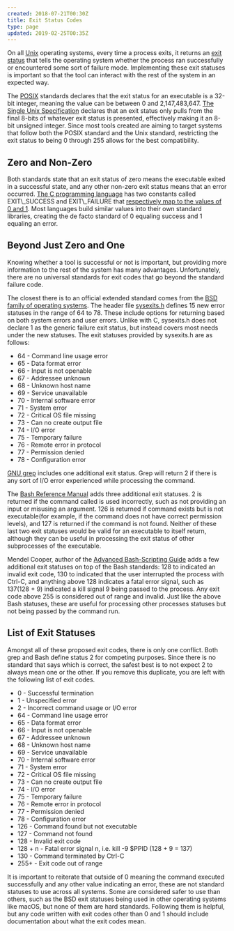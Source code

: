 ```yaml
---
created: 2018-07-21T00:30Z
title: Exit Status Codes
type: page
updated: 2019-02-25T00:35Z
---
```


On all [Unix](https://en.wikipedia.org/wiki/Unix) operating systems, every time a process exits, it returns an [exit status](https://en.wikipedia.org/wiki/Exit_status) that tells the operating system whether the process ran successfully or encountered some sort of failure mode. Implementing these exit statuses is important so that the tool can interact with the rest of the system in an expected way.

The [POSIX](https://en.wikipedia.org/wiki/POSIX) standards declares that the exit status for an executable is a 32-bit integer, meaning the value can be between 0 and 2,147,483,647. [The Single Unix Specification](http://www.unix.org/what_is_unix/single_unix_specification.html) declares that an exit status only pulls from the final 8-bits of whatever exit status is presented, effectively making it an 8-bit unsigned integer. Since most tools created are aiming to target systems that follow both the POSIX standard and the Unix standard, restricting the exit status to being 0 through 255 allows for the best compatibility.

## Zero and Non-Zero

Both standards state that an exit status of zero means the executable exited in a successful state, and any other non-zero exit status means that an error occurred. [The C programming language](https://en.wikipedia.org/wiki/C_(programming_language)) has two constants called EXIT\_SUCCESS and EXIT\_FAILURE that [respectively map to the values of 0 and 1](https://www.gnu.org/software/libc/manual/html_node/Exit-Status.html). Most languages build similar values into their own standard libraries, creating the de facto standard of 0 equaling success and 1 equaling an error.

## Beyond Just Zero and One

Knowing whether a tool is successful or not is important, but providing more information to the rest of the system has many advantages. Unfortunately, there are no universal standards for exit codes that go beyond the standard failure code.

The closest there is to an official extended standard comes from the [BSD family of operating systems](https://en.wikipedia.org/wiki/Berkeley_Software_Distribution). The header file [sysexits.h](https://github.com/openbsd/src/blob/master/include/sysexits.h) defines 15 new error statuses in the range of 64 to 78. These include options for returning based on both system errors and user errors. Unlike with C, sysexits.h does not declare 1 as the generic failure exit status, but instead covers most needs under the new statuses. The exit statuses provided by sysexits.h are as follows:

- 64 - Command line usage error
- 65 - Data format error
- 66 - Input is not openable
- 67 - Addressee unknown
- 68 - Unknown host name
- 69 - Service unavailable
- 70 - Internal software error
- 71 - System error
- 72 - Critical OS file missing
- 73 - Can no create output file
- 74 - I/O error
- 75 - Temporary failure
- 76 - Remote error in protocol
- 77 - Permission denied
- 78 - Configuration error

[GNU grep](https://www.gnu.org/software/grep/) includes one additional exit status. Grep will return 2 if there is any sort of I/O error experienced while processing the command.

The [Bash Reference Manual](https://www.gnu.org/software/bash/manual/html_node/index.html) adds three additional exit statuses. 2 is returned if the command called is used incorrectly, such as not providing an input or misusing an argument. 126 is returned if command exists but is not executable(for example, if the command does not have correct permission levels), and 127 is returned if the command is not found. Neither of these last two exit statuses would be valid for an executable to itself return, although they can be useful in processing the exit status of other subprocesses of the executable.

Mendel Cooper, author of the [Advanced Bash-Scripting Guide](https://www.tldp.org/LDP/abs/html/) adds a few additional exit statuses on top of the Bash standards: 128 to indicated an invalid exit code, 130 to indicated that the user interrupted the process with Ctrl-C, and anything above 128 indicates a fatal error signal, such as 137(128 + 9) indicated a kill signal 9 being passed to the process. Any exit code above 255 is considered out of range and invalid. Just like the above Bash statuses, these are useful for processing other processes statuses but not being passed by the command run.

## List of Exit Statuses

Amongst all of these proposed exit codes, there is only one conflict. Both grep and Bash define status 2 for competing purposes. Since there is no standard that says which is correct, the safest best is to not expect 2 to always mean one or the other. If you remove this duplicate, you are left with the following list of exit codes.

- 0 - Successful termination
- 1 - Unspecified error
- 2 - Incorrect command usage or I/O error
- 64 - Command line usage error
- 65 - Data format error
- 66 - Input is not openable
- 67 - Addressee unknown
- 68 - Unknown host name
- 69 - Service unavailable
- 70 - Internal software error
- 71 - System error
- 72 - Critical OS file missing
- 73 - Can no create output file
- 74 - I/O error
- 75 - Temporary failure
- 76 - Remote error in protocol
- 77 - Permission denied
- 78 - Configuration error
- 126 - Command found but not executable
- 127 - Command not found
- 128 - Invalid exit code
- 128 + n - Fatal error signal n, i.e. kill -9 $PPID (128 + 9 = 137)
- 130 - Command terminated by Ctrl-C
- 255+ - Exit code out of range

It is important to reiterate that outside of 0 meaning the command executed successfully and any other value indicating an error, these are not standard statuses to use across all systems. Some are considered safer to use than others, such as the BSD exit statuses being used in other operating systems like macOS, but none of them are hard standards. Following them is helpful, but any code written with exit codes other than 0 and 1 should include documentation about what the exit codes mean.
